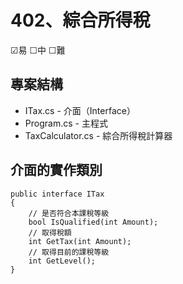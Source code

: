# 402、綜合所得稅

☑易 ☐中 ☐難

## 專案結構

* ITax.cs - 介面（Interface）
* Program.cs - 主程式
* TaxCalculator.cs - 綜合所得稅計算器

## 介面的實作類別

```
public interface ITax
{
    // 是否符合本課稅等級
    bool IsQualified(int Amount);
    // 取得稅額
    int GetTax(int Amount);
    // 取得目前的課稅等級
    int GetLevel();
}
```

